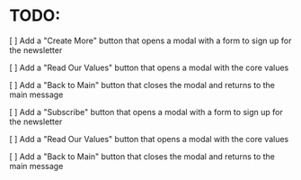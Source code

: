 # TODO:
[ ] Add a "Create More" button that opens a modal with a form to sign up for the newsletter

[ ] Add a "Read Our Values" button that opens a modal with the core values

[ ] Add a "Back to Main" button that closes the modal and returns to the main message

[ ] Add a "Subscribe" button that opens a modal with a form to sign up for the newsletter

[ ] Add a "Read Our Values" button that opens a modal with the core values

[ ] Add a "Back to Main" button that closes the modal and returns to the main message

